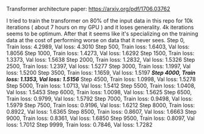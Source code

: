 Transformer architecture paper: https://arxiv.org/pdf/1706.03762

I tried to train the transformer on 80% of the input data in this repo for 10k iterations ( about 7 hours on my GPU ) and it loses generality.
4k iterations seems to be optimum. After that it seems like it's specializing on the training data at the cost of performing worse on data that it never sees.
Step 0,    Train loss: 4.2989, Val loss: 4.3010
Step 500,  Train loss: 1.6403, Val loss: 1.8056
Step 1000, Train loss: 1.4273, Val loss: 1.6292
Step 1500, Train loss: 1.3373, Val loss: 1.5638
Step 2000, Train loss: 1.2832, Val loss: 1.5326
Step 2500, Train loss: 1.2397, Val loss: 1.5277
Step 3000, Train loss: 1.1997, Val loss: 1.5200
Step 3500, Train loss: 1.1659, Val loss: 1.5197
_**Step 4000, Train loss: 1.1353, Val loss: 1.5156**_
Step 4500, Train loss: 1.0998, Val loss: 1.5278
Step 5000, Train loss: 1.0713, Val loss: 1.5412
Step 5500, Train loss: 1.0408, Val loss: 1.5453
Step 6000, Train loss: 1.0098, Val loss: 1.5625
Step 6500, Train loss: 0.9799, Val loss: 1.5792
Step 7000, Train loss: 0.9498, Val loss: 1.5979
Step 7500, Train loss: 0.9196, Val loss: 1.6212
Step 8000, Train loss: 0.8922, Val loss: 1.6365
Step 8500, Train loss: 0.8607, Val loss: 1.6663
Step 9000, Train loss: 0.8361, Val loss: 1.6850
Step 9500, Train loss: 0.8097, Val loss: 1.7012
Step 9999, Train loss: 0.7846, Val loss: 1.7282
